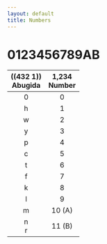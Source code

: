 ```yaml
---
layout: default
title: Numbers
---
```


# <ab>0123456789AB</ab>

|<ab>((432 1))</ab><br>Abugida|1,234<br>Number|
|:-:|:-:|
|<ab>0</ab>|0|
|<ab>h</ab>|1|
|<ab>w</ab>|2|
|<ab>y</ab>|3|
|<ab>p</ab>|4|
|<ab>c</ab>|5|
|<ab>t</ab>|6|
|<ab>f</ab>|7|
|<ab>k</ab>|8|
|<ab>l</ab>|9|
|<ab>m</ab>|10 (A)|
|<ab>n<br>r</ab>|11 (B)|
